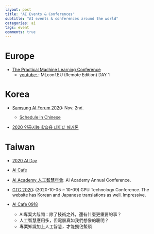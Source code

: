 ```yaml
---
layout: post
title: "AI Events & Conferences"
subtitle: "AI events & conferences around the world"
categories: ai
tags: event
comments: true
---
```


# Europe
* [The Practical Machine Learning Conference](https://mlconf.eu/)
  * [youtube: ](https://www.youtube.com/watch?v=x16gSOx7KEU): MLconf.EU (Remote Edition) DAY 1

# Korea
* [Samsung AI Forum 2020](https://www.sait.samsung.co.kr/saithome/main/main.do):
  Nov. 2nd.
  * [Schedule in Chinese](https://news.samsung.com/tw/%E3%80%8C2020%E4%B8%89%E6%98%9Fai%E8%AB%96%E5%A3%87%E3%80%8D%E6%8E%A2%E7%B4%A2%E4%BA%BA%E5%B7%A5%E6%99%BA%E6%85%A7%E7%9A%84%E6%9C%AA%E4%BE%86)

* [2020 인공지능 학습용 데이터 해커톤](https://hackathon.mk.co.kr/#con3)

# Taiwan
* [2020 AI Day](https://edm.bnext.com.tw/2020aiday/)

* [AI Cafe](https://www.accupass.com/event/2010230249491859002841)

* [AI Academy 人工智慧年會](https://conf2020.aiacademy.tw/): AI Academy Annual Conference.

* [GTC 2020](https://www.nvidia.com/zh-tw/gtc/): (2020-10-05 ~ 10-09)
GPU Technology Conference.
The website has Korean and Japanese translations as well. Impressive.

* [AI Cafe 0918](https://edge.aif.tw/ai_cafe_report/?utm_source=line&utm_medium=post&utm_campaign=ai_cafe_report)
  * AI專案大哉問：除了技術之外，還有什麼更重要的事？
  * 人工智慧應用多，但電腦真如我們想像的聰明？
  * 專業知識加上人工智慧，才能獨佔鰲頭
